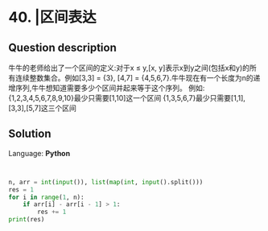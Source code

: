 # 40. |区间表达

## Question description


牛牛的老师给出了一个区间的定义:对于x ≤ y,[x, y]表示x到y之间(包括x和y)的所有连续整数集合。例如[3,3] = {3}, [4,7] = {4,5,6,7}.牛牛现在有一个长度为n的递增序列,牛牛想知道需要多少个区间并起来等于这个序列。 例如: {1,2,3,4,5,6,7,8,9,10}最少只需要[1,10]这一个区间 {1,3,5,6,7}最少只需要[1,1],[3,3],[5,7]这三个区间


## Solution

Language: **Python**

```Python


n, arr = int(input()), list(map(int, input().split()))
res = 1
for i in range(1, n):
    if arr[i] - arr[i - 1] > 1:
        res += 1
print(res)
```


